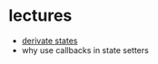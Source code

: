 # lectures
- [derivate states](https://reactjs.org/blog/2018/06/07/you-probably-dont-need-derived-state.html)
- why use callbacks in state setters
